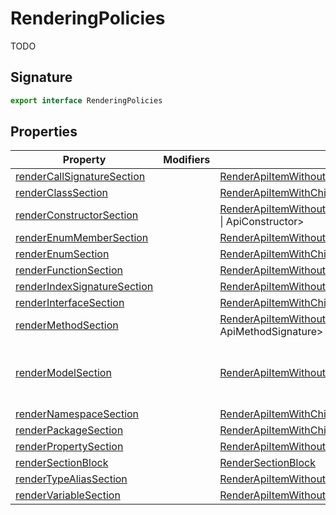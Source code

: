 
# RenderingPolicies

TODO

## Signature

```typescript
export interface RenderingPolicies 
```

## Properties

|  Property | Modifiers | Type | Description |
|  --- | --- | --- | --- |
|  [renderCallSignatureSection](docs/api-markdown-documenter/renderingpolicies-rendercallsignaturesection-propertysignature) |  | [RenderApiItemWithoutChildren](docs/api-markdown-documenter/renderapiitemwithoutchildren-typealias)<!-- -->&lt;ApiCallSignature&gt; |  |
|  [renderClassSection](docs/api-markdown-documenter/renderingpolicies-renderclasssection-propertysignature) |  | [RenderApiItemWithChildren](docs/api-markdown-documenter/renderapiitemwithchildren-typealias)<!-- -->&lt;ApiClass&gt; |  |
|  [renderConstructorSection](docs/api-markdown-documenter/renderingpolicies-renderconstructorsection-propertysignature) |  | [RenderApiItemWithoutChildren](docs/api-markdown-documenter/renderapiitemwithoutchildren-typealias)<!-- -->&lt;ApiConstructSignature \| ApiConstructor&gt; |  |
|  [renderEnumMemberSection](docs/api-markdown-documenter/renderingpolicies-renderenummembersection-propertysignature) |  | [RenderApiItemWithoutChildren](docs/api-markdown-documenter/renderapiitemwithoutchildren-typealias)<!-- -->&lt;ApiEnumMember&gt; |  |
|  [renderEnumSection](docs/api-markdown-documenter/renderingpolicies-renderenumsection-propertysignature) |  | [RenderApiItemWithChildren](docs/api-markdown-documenter/renderapiitemwithchildren-typealias)<!-- -->&lt;ApiEnum&gt; |  |
|  [renderFunctionSection](docs/api-markdown-documenter/renderingpolicies-renderfunctionsection-propertysignature) |  | [RenderApiItemWithoutChildren](docs/api-markdown-documenter/renderapiitemwithoutchildren-typealias)<!-- -->&lt;ApiFunction&gt; |  |
|  [renderIndexSignatureSection](docs/api-markdown-documenter/renderingpolicies-renderindexsignaturesection-propertysignature) |  | [RenderApiItemWithoutChildren](docs/api-markdown-documenter/renderapiitemwithoutchildren-typealias)<!-- -->&lt;ApiIndexSignature&gt; |  |
|  [renderInterfaceSection](docs/api-markdown-documenter/renderingpolicies-renderinterfacesection-propertysignature) |  | [RenderApiItemWithChildren](docs/api-markdown-documenter/renderapiitemwithchildren-typealias)<!-- -->&lt;ApiInterface&gt; |  |
|  [renderMethodSection](docs/api-markdown-documenter/renderingpolicies-rendermethodsection-propertysignature) |  | [RenderApiItemWithoutChildren](docs/api-markdown-documenter/renderapiitemwithoutchildren-typealias)<!-- -->&lt;ApiMethod \| ApiMethodSignature&gt; |  |
|  [renderModelSection](docs/api-markdown-documenter/renderingpolicies-rendermodelsection-propertysignature) |  | [RenderApiItemWithoutChildren](docs/api-markdown-documenter/renderapiitemwithoutchildren-typealias)<!-- -->&lt;ApiModel&gt; | Policy for rendering a section describing a <code>Model</code>. |
|  [renderNamespaceSection](docs/api-markdown-documenter/renderingpolicies-rendernamespacesection-propertysignature) |  | [RenderApiItemWithChildren](docs/api-markdown-documenter/renderapiitemwithchildren-typealias)<!-- -->&lt;ApiNamespace&gt; |  |
|  [renderPackageSection](docs/api-markdown-documenter/renderingpolicies-renderpackagesection-propertysignature) |  | [RenderApiItemWithChildren](docs/api-markdown-documenter/renderapiitemwithchildren-typealias)<!-- -->&lt;ApiPackage&gt; |  |
|  [renderPropertySection](docs/api-markdown-documenter/renderingpolicies-renderpropertysection-propertysignature) |  | [RenderApiItemWithoutChildren](docs/api-markdown-documenter/renderapiitemwithoutchildren-typealias)<!-- -->&lt;ApiPropertyItem&gt; |  |
|  [renderSectionBlock](docs/api-markdown-documenter/renderingpolicies-rendersectionblock-propertysignature) |  | [RenderSectionBlock](docs/api-markdown-documenter/rendersectionblock-typealias) |  |
|  [renderTypeAliasSection](docs/api-markdown-documenter/renderingpolicies-rendertypealiassection-propertysignature) |  | [RenderApiItemWithoutChildren](docs/api-markdown-documenter/renderapiitemwithoutchildren-typealias)<!-- -->&lt;ApiTypeAlias&gt; |  |
|  [renderVariableSection](docs/api-markdown-documenter/renderingpolicies-rendervariablesection-propertysignature) |  | [RenderApiItemWithoutChildren](docs/api-markdown-documenter/renderapiitemwithoutchildren-typealias)<!-- -->&lt;ApiVariable&gt; |  |

